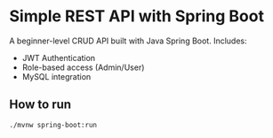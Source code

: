 # Simple REST API with Spring Boot

A beginner-level CRUD API built with Java Spring Boot. Includes:
- JWT Authentication
- Role-based access (Admin/User)
- MySQL integration

## How to run

```bash
./mvnw spring-boot:run 
